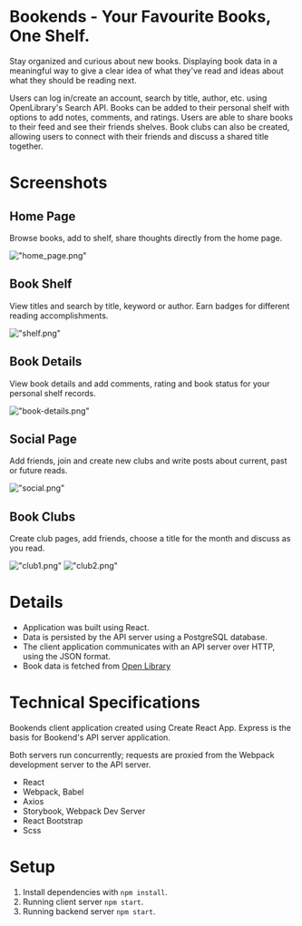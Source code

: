 # Bookends - Your Favourite Books, One Shelf.

Stay organized and curious about new books. Displaying book data in a meaningful way to give a clear idea of what they've read and ideas about what they should be reading next.

Users can log in/create an account, search by title, author, etc. using OpenLibrary's Search API. Books can be added to their personal shelf with options to add notes, comments, and ratings. Users are able to share books to their feed and see their friends shelves. Book clubs can also be created, allowing users to connect with their friends and discuss a shared title together.

# Screenshots

## Home Page

Browse books, add to shelf, share thoughts directly from the home page.

!["home_page.png"](https://github.com/dimontejulia/final/blob/master/express_backend/public/screenshots/home_page.png)

## Book Shelf

View titles and search by title, keyword or author. Earn badges for different reading accomplishments.

!["shelf.png"](https://github.com/dimontejulia/final/blob/master/express_backend/public/screenshots/shelf.png)

## Book Details

View book details and add comments, rating and book status for your personal shelf records.

!["book-details.png"](https://github.com/dimontejulia/final/blob/master/express_backend/public/screenshots/book-details.png)

## Social Page

Add friends, join and create new clubs and write posts about current, past or future reads.

!["social.png"](https://github.com/dimontejulia/final/blob/master/express_backend/public/screenshots/social.png)

## Book Clubs

Create club pages, add friends, choose a title for the month and discuss as you read.

!["club1.png"](https://github.com/dimontejulia/final/blob/master/express_backend/public/screenshots/club1.png)
!["club2.png"](https://github.com/dimontejulia/final/blob/master/express_backend/public/screenshots/club2.png)

# Details

- Application was built using React.
- Data is persisted by the API server using a PostgreSQL database.
- The client application communicates with an API server over HTTP, using the JSON format.
- Book data is fetched from [Open Library](https://openlibrary.org/dev/docs/api/books)

# Technical Specifications

Bookends client application created using Create React App. Express is the basis for Bookend's API server application.

Both servers run concurrently; requests are proxied from the Webpack development server to the API server.

- React
- Webpack, Babel
- Axios
- Storybook, Webpack Dev Server
- React Bootstrap
- Scss

# Setup

1. Install dependencies with `npm install`.
2. Running client server `npm start`.
3. Running backend server `npm start`.

